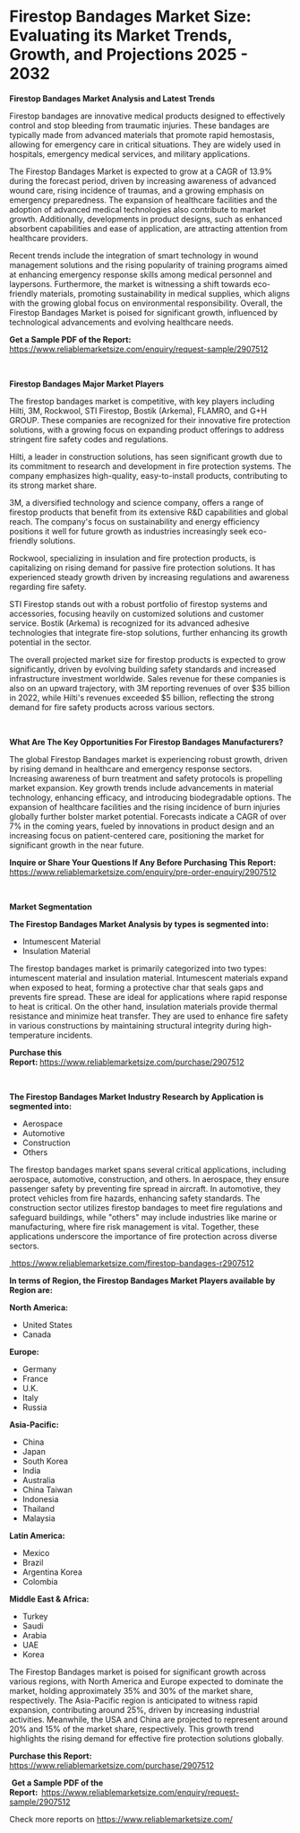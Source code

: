 <p><h1>Firestop Bandages Market Size: Evaluating its Market Trends, Growth, and Projections 2025 - 2032</h1></p><p><strong>Firestop Bandages Market Analysis and Latest Trends</strong></p>
<p><p>Firestop bandages are innovative medical products designed to effectively control and stop bleeding from traumatic injuries. These bandages are typically made from advanced materials that promote rapid hemostasis, allowing for emergency care in critical situations. They are widely used in hospitals, emergency medical services, and military applications.</p><p>The Firestop Bandages Market is expected to grow at a CAGR of 13.9% during the forecast period, driven by increasing awareness of advanced wound care, rising incidence of traumas, and a growing emphasis on emergency preparedness. The expansion of healthcare facilities and the adoption of advanced medical technologies also contribute to market growth. Additionally, developments in product designs, such as enhanced absorbent capabilities and ease of application, are attracting attention from healthcare providers.</p><p>Recent trends include the integration of smart technology in wound management solutions and the rising popularity of training programs aimed at enhancing emergency response skills among medical personnel and laypersons. Furthermore, the market is witnessing a shift towards eco-friendly materials, promoting sustainability in medical supplies, which aligns with the growing global focus on environmental responsibility. Overall, the Firestop Bandages Market is poised for significant growth, influenced by technological advancements and evolving healthcare needs.</p></p>
<p><strong>Get a Sample PDF of the Report:&nbsp;</strong> <a href="https://www.reliablemarketsize.com/enquiry/request-sample/2907512?utm_campaign=2626&utm_medium=2&utm_source=Github&utm_content=ia&utm_term=12032025&utm_id=firestop-bandages">https://www.reliablemarketsize.com/enquiry/request-sample/2907512</a></p>
<p>&nbsp;</p>
<p><strong>Firestop Bandages Major Market Players</strong></p>
<p><p>The firestop bandages market is competitive, with key players including Hilti, 3M, Rockwool, STI Firestop, Bostik (Arkema), FLAMRO, and G+H GROUP. These companies are recognized for their innovative fire protection solutions, with a growing focus on expanding product offerings to address stringent fire safety codes and regulations.</p><p>Hilti, a leader in construction solutions, has seen significant growth due to its commitment to research and development in fire protection systems. The company emphasizes high-quality, easy-to-install products, contributing to its strong market share. </p><p>3M, a diversified technology and science company, offers a range of firestop products that benefit from its extensive R&D capabilities and global reach. The company's focus on sustainability and energy efficiency positions it well for future growth as industries increasingly seek eco-friendly solutions.</p><p>Rockwool, specializing in insulation and fire protection products, is capitalizing on rising demand for passive fire protection solutions. It has experienced steady growth driven by increasing regulations and awareness regarding fire safety.</p><p>STI Firestop stands out with a robust portfolio of firestop systems and accessories, focusing heavily on customized solutions and customer service. Bostik (Arkema) is recognized for its advanced adhesive technologies that integrate fire-stop solutions, further enhancing its growth potential in the sector.</p><p>The overall projected market size for firestop products is expected to grow significantly, driven by evolving building safety standards and increased infrastructure investment worldwide. Sales revenue for these companies is also on an upward trajectory, with 3M reporting revenues of over $35 billion in 2022, while Hilti's revenues exceeded $5 billion, reflecting the strong demand for fire safety products across various sectors.</p></p>
<p>&nbsp;</p>
<p><strong>What Are The Key Opportunities For Firestop Bandages Manufacturers?</strong></p>
<p><p>The global Firestop Bandages market is experiencing robust growth, driven by rising demand in healthcare and emergency response sectors. Increasing awareness of burn treatment and safety protocols is propelling market expansion. Key growth trends include advancements in material technology, enhancing efficacy, and introducing biodegradable options. The expansion of healthcare facilities and the rising incidence of burn injuries globally further bolster market potential. Forecasts indicate a CAGR of over 7% in the coming years, fueled by innovations in product design and an increasing focus on patient-centered care, positioning the market for significant growth in the near future.</p></p>
<p><strong>Inquire or Share Your Questions If Any Before Purchasing This Report:</strong> <a href="https://www.reliablemarketsize.com/enquiry/pre-order-enquiry/2907512?utm_campaign=2626&utm_medium=2&utm_source=Github&utm_content=ia&utm_term=12032025&utm_id=firestop-bandages">https://www.reliablemarketsize.com/enquiry/pre-order-enquiry/2907512</a></p>
<p>&nbsp;</p>
<p><strong>Market Segmentation</strong></p>
<p><strong>The Firestop Bandages Market Analysis by types is segmented into:</strong></p>
<p><ul><li>Intumescent Material</li><li>Insulation Material</li></ul></p>
<p><p>The firestop bandages market is primarily categorized into two types: intumescent material and insulation material. Intumescent materials expand when exposed to heat, forming a protective char that seals gaps and prevents fire spread. These are ideal for applications where rapid response to heat is critical. On the other hand, insulation materials provide thermal resistance and minimize heat transfer. They are used to enhance fire safety in various constructions by maintaining structural integrity during high-temperature incidents.</p></p>
<p><strong>Purchase this Report:&nbsp;</strong><a href="https://www.reliablemarketsize.com/purchase/2907512?utm_campaign=2626&utm_medium=2&utm_source=Github&utm_content=ia&utm_term=12032025&utm_id=firestop-bandages">https://www.reliablemarketsize.com/purchase/2907512</a></p>
<p>&nbsp;</p>
<p><strong>The Firestop Bandages Market Industry Research by Application is segmented into:</strong></p>
<p><ul><li>Aerospace</li><li>Automotive</li><li>Construction</li><li>Others</li></ul></p>
<p><p>The firestop bandages market spans several critical applications, including aerospace, automotive, construction, and others. In aerospace, they ensure passenger safety by preventing fire spread in aircraft. In automotive, they protect vehicles from fire hazards, enhancing safety standards. The construction sector utilizes firestop bandages to meet fire regulations and safeguard buildings, while "others" may include industries like marine or manufacturing, where fire risk management is vital. Together, these applications underscore the importance of fire protection across diverse sectors.</p></p>
<p><a href="https://www.reliablemarketsize.com/firestop-bandages-r2907512?utm_campaign=2626&utm_medium=2&utm_source=Github&utm_content=ia&utm_term=12032025&utm_id=firestop-bandages">&nbsp;https://www.reliablemarketsize.com/firestop-bandages-r2907512</a></p>
<p><strong>In terms of Region, the Firestop Bandages Market Players available by Region are:</strong></p>
<p>
    <p> <strong> North America: </strong>
        <ul>
            <li>United States</li>
            <li>Canada</li>
        </ul>
        </p> 
    <p> <strong> Europe: </strong>
        <ul>
            <li>Germany</li>
            <li>France</li>
            <li>U.K.</li>
            <li>Italy</li>
            <li>Russia</li>
        </ul>
        </p> 
    <p> <strong> Asia-Pacific: </strong>
        <ul>
            <li>China</li>
            <li>Japan</li>
            <li>South Korea</li>
            <li>India</li>
            <li>Australia</li>
            <li>China Taiwan</li>
            <li>Indonesia</li>
            <li>Thailand</li>
            <li>Malaysia</li>
        </ul>
        </p> 
    <p> <strong> Latin America: </strong>
        <ul>
            <li>Mexico</li>
            <li>Brazil</li>
            <li>Argentina Korea</li>
            <li>Colombia</li>
        </ul>
        </p> 
    <p> <strong> Middle East & Africa: </strong>
        <ul>
            <li>Turkey</li>
            <li>Saudi</li>
            <li>Arabia</li>
            <li>UAE</li>
            <li>Korea</li>
        </ul>
    </p>
    </p>
<p><p>The Firestop Bandages market is poised for significant growth across various regions, with North America and Europe expected to dominate the market, holding approximately 35% and 30% of the market share, respectively. The Asia-Pacific region is anticipated to witness rapid expansion, contributing around 25%, driven by increasing industrial activities. Meanwhile, the USA and China are projected to represent around 20% and 15% of the market share, respectively. This growth trend highlights the rising demand for effective fire protection solutions globally.</p></p>
<p><strong>Purchase this Report: </strong><a href="https://www.reliablemarketsize.com/purchase/2907512?utm_campaign=2626&utm_medium=2&utm_source=Github&utm_content=ia&utm_term=12032025&utm_id=firestop-bandages">https://www.reliablemarketsize.com/purchase/2907512</a></p>
<p>&nbsp;<strong>Get a Sample PDF of the Report:&nbsp;&nbsp;</strong><a href="https://www.reliablemarketsize.com/enquiry/request-sample/2907512?utm_campaign=2626&utm_medium=2&utm_source=Github&utm_content=ia&utm_term=12032025&utm_id=firestop-bandages">https://www.reliablemarketsize.com/enquiry/request-sample/2907512</a></p>
<p><strong></strong></p>
<p>Check more reports on <a href="https://www.reliablemarketsize.com/?utm_campaign=2626&utm_medium=2&utm_source=Github&utm_content=ia&utm_term=12032025&utm_id=firestop-bandages">https://www.reliablemarketsize.com/</a></p>